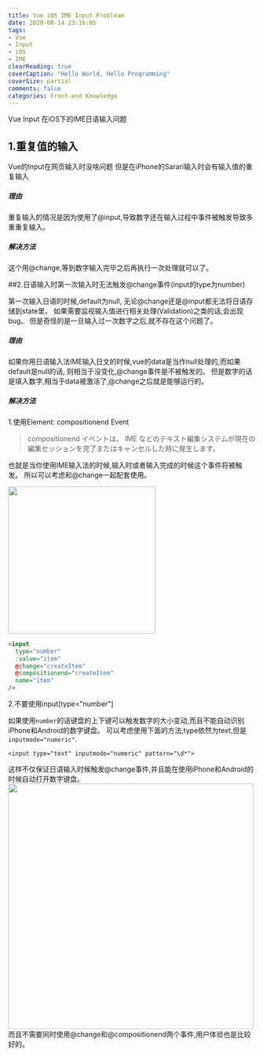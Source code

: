 ```yaml
---
title: Vue iOS IME Input Probleam
date: 2020-08-14 23:16:05
tags:
- Vue
- Input
- iOS
- IME
clearReading: true
coverCaption: "Hello World, Hello Programming"
coverSize: partial
comments: false
categories: Front-end Knowledge
---
```

Vue Input 在iOS下的IME日语输入问题
<!--more-->
## 1.重复值的输入
Vue的Input在网页输入时没啥问题 但是在iPhone的Sarari输入时会有输入值的重复输入
##### 理由
重复输入的情况是因为使用了@input,导致数字还在输入过程中事件被触发导致多重重复输入。
##### 解决方法
这个用@change,等到数字输入完毕之后再执行一次处理就可以了。

##2.日语输入时第一次输入时无法触发@change事件(input的type为number)

第一次输入日语的时候,default为null, 无论@change还是@input都无法将日语存储到state里。
如果需要监视输入值进行相关处理(Validation)之类的话,会出现bug。
但是奇怪的是一旦输入过一次数字之后,就不存在这个问题了。

##### 理由
如果你用日语输入法IME输入日文的时候,vue的data是当作null处理的,而如果default是null的话,
则相当于没变化,@change事件是不被触发的。
但是数字的话是填入数字,相当于data被激活了,@change之后就是能够运行的。


##### 解决方法
1.使用Element: compositionend Event
>compositionend イベントは、 IME などのテキスト編集システムが現在の編集セッションを完了またはキャンセルした時に発生します。

也就是当你使用IME输入法的时候,输入时或者输入完成的时候这个事件将被触发。
所以可以考虑和@change一起配套使用。

<img src="./1.gif" style="width: 300px"/>

```html
<input
  type="number"
  :value="item"
  @change="createItem"
  @compositionend="createItem"
  name="item"
/>
```

2.不要使用input[type="number"]

如果使用`number`的话键盘的上下键可以触发数字的大小变动,而且不能自动识别iPhone和Android的数字键盘。
可以考虑使用下面的方法,type依然为text,但是`inputmode="numeric"`.
```
<input type="text" inputmode="numeric" pattern="\d*">
```

这样不仅保证日语输入时候触发@change事件,并且能在使用iPhone和Android的时候自动打开数字键盘。
<img src="./2.jpg" style="width: 500px"/>
而且不需要同时使用@change和@compositionend两个事件,用户体验也是比较好的。
